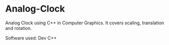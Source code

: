 # Analog-Clock
Analog Clock using C++ in Computer Graphics.
It covers scaling, translation and rotation. 

Software used: Dev C++ 
